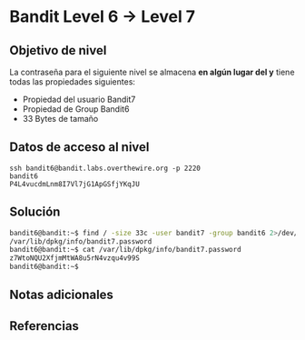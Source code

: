 # Bandit Level 6 → Level 7

## Objetivo de nivel
La contraseña para el siguiente nivel se almacena **en algún lugar del y** tiene todas las propiedades siguientes:

- Propiedad del usuario Bandit7
- Propiedad de Group Bandit6
- 33 Bytes de tamaño

## Datos de acceso al nivel
```
ssh bandit6@bandit.labs.overthewire.org -p 2220
bandit6
P4L4vucdmLnm8I7Vl7jG1ApGSfjYKqJU
```

## Solución
``` bash
bandit6@bandit:~$ find / -size 33c -user bandit7 -group bandit6 2>/dev/null
/var/lib/dpkg/info/bandit7.password
bandit6@bandit:~$ cat /var/lib/dpkg/info/bandit7.password
z7WtoNQU2XfjmMtWA8u5rN4vzqu4v99S
bandit6@bandit:~$ 
```
## Notas adicionales


## Referencias
